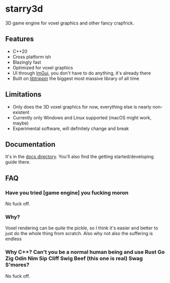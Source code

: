 # starry3d

3D game engine for voxel graphics and other fancy crapfrick.

## Features

- C++20
- Cross platform ish
- Blazingly fast
- Optimized for voxel graphics
- UI through [ImGui](https://github.com/ocornut/imgui), you don't have to do anything, it's
  already there
- Built on [libtrippin](https://github.com/hellory4n/libtrippin) the biggest most massive library of all time

## Limitations

- Only does the 3D voxel graphics for now, everything else is nearly non-existent
- Currently only Windows and Linux supported (macOS might work, maybe)
- Experimental software, will definitely change and break

## Documentation

It's in the [docs directory](./docs/README.md). You'll also find the getting started/developing guide there.

## FAQ

### Have you tried \[game engine] you fucking moron

No fuck off.

### Why?

Voxel rendering can be quite the pickle, so I think it's easier and better to just do the whole thing
from scratch. Also why not also the suffering is endless

### Why C++? Can't you be a normal human being and use Rust Go Zig Odin Nim Sip Cliff Swig Beef (this one is real) Swag S'mores?

No fuck off.
